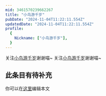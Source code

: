 ```yaml
---
mid: 3461570239662267
title: "小鸟游千岁"
pubDate: "2024-11-04T11:22:11.554Z"
updatedDate: "2024-11-04T11:22:11.554Z"
profile:
  {
    Nickname: ["小鸟游千岁"],
  }
---
```


关注[小鸟游千岁](https://space.bilibili.com/3461570239662267)谢谢喵~ 关注[小鸟游千岁](https://space.bilibili.com/3461570239662267)谢谢喵~

## 此条目有待补充
你可以在[这里](https://github.com/Yuhanawa/VTuber.ICU-Content/edit/master/v/小鸟游千岁/index.md)编辑本文

